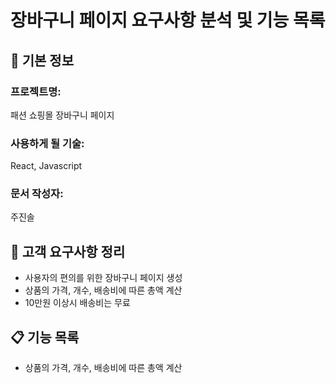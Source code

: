 # 장바구니 페이지 요구사항 분석 및 기능 목록

## 📌 기본 정보
### 프로젝트명: 
패션 쇼핑몰 장바구니 페이지

### 사용하게 될 기술: 
React, Javascript

### 문서 작성자: 
주진솔

## 📝 고객 요구사항 정리
- 사용자의 편의를 위한 장바구니 페이지 생성
- 상품의 가격, 개수, 배송비에 따른 총액 계산
- 10만원 이상시 배송비는 무료

## 📋 기능 목록
- 상품의 가격, 개수, 배송비에 따른 총액 계산
